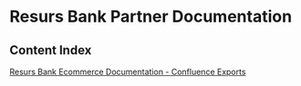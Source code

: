 # Resurs Bank Partner Documentation

## Content Index

[Resurs Bank Ecommerce Documentation - Confluence Exports](/ecom)
